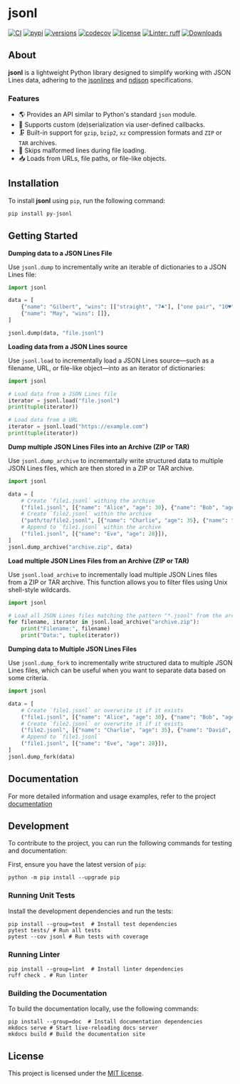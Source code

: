 # jsonl

[![CI](https://github.com/rmoralespp/jsonl/workflows/CI/badge.svg)](https://github.com/rmoralespp/jsonl/actions?query=event%3Arelease+workflow%3ACI)
[![pypi](https://img.shields.io/pypi/v/py-jsonl.svg)](https://pypi.python.org/pypi/py-jsonl)
[![versions](https://img.shields.io/pypi/pyversions/py-jsonl.svg)](https://github.com/rmoralespp/jsonl)
[![codecov](https://codecov.io/gh/rmoralespp/jsonl/branch/main/graph/badge.svg)](https://app.codecov.io/gh/rmoralespp/jsonl)
[![license](https://img.shields.io/github/license/rmoralespp/jsonl.svg)](https://github.com/rmoralespp/jsonl/blob/main/LICENSE)
[![Linter: ruff](https://img.shields.io/badge/linter-_ruff-orange)](https://github.com/charliermarsh/ruff)
[![Downloads](https://pepy.tech/badge/py-jsonl)](https://pepy.tech/project/py-jsonl)

## About

**jsonl** is a lightweight Python library designed to simplify working with JSON Lines data, adhering to
the [jsonlines](https://jsonlines.org/) and [ndjson](https://github.com/ndjson/ndjson-spec) specifications.

### Features

- 🌎 Provides an API similar to Python's standard `json` module.
- 🚀 Supports custom (de)serialization via user-defined callbacks.
- 🗜️ Built-in support for `gzip`, `bzip2`, `xz` compression formats and `ZIP` or `TAR` archives.
- 🔧 Skips malformed lines during file loading.
- 📥 Loads from URLs, file paths, or file-like objects.

## Installation

To install **jsonl** using `pip`, run the following command:

```bash
pip install py-jsonl
```

## Getting Started

**Dumping data to a JSON Lines File**

Use `jsonl.dump` to incrementally write an iterable of dictionaries to a JSON Lines file:

```python
import jsonl

data = [
    {"name": "Gilbert", "wins": [["straight", "7♣"], ["one pair", "10♥"]]},
    {"name": "May", "wins": []},
]

jsonl.dump(data, "file.jsonl")
```

**Loading data from a JSON Lines source**

Use `jsonl.load` to incrementally load a JSON Lines source—such as a filename, URL, or file-like object—into as an iterator of dictionaries:

```python
import jsonl

# Load data from a JSON Lines file
iterator = jsonl.load("file.jsonl")
print(tuple(iterator))

# Load data from a URL
iterator = jsonl.load("https://example.com")
print(tuple(iterator))
```

**Dump multiple JSON Lines Files into an Archive (ZIP or TAR)**

Use `jsonl.dump_archive` to incrementally write structured data to multiple JSON Lines files, 
which are then stored in a ZIP or TAR archive.

```python
import jsonl

data = [
    # Create `file1.jsonl` withing the archive
    ("file1.jsonl", [{"name": "Alice", "age": 30}, {"name": "Bob", "age": 25}]),
    # Create `file2.jsonl` within the archive
    ("path/to/file2.jsonl", [{"name": "Charlie", "age": 35}, {"name": "David", "age": 40}]),
    # Append to `file1.jsonl` within the archive
    ("file1.jsonl", [{"name": "Eve", "age": 28}]),
]
jsonl.dump_archive("archive.zip", data)
```

**Load multiple JSON Lines Files from an Archive (ZIP or TAR)**

Use `jsonl.load_archive` to incrementally load multiple JSON Lines files from a ZIP or TAR archive. 
This function allows you to filter files using Unix shell-style wildcards.

```python
import jsonl

# Load all JSON Lines files matching the pattern "*.jsonl" from the archive
for filename, iterator in jsonl.load_archive("archive.zip"):
    print("Filename:", filename)
    print("Data:", tuple(iterator))
```

**Dumping data to Multiple JSON Lines Files**

Use `jsonl.dump_fork` to incrementally write structured data to multiple JSON Lines files, 
which can be useful when you want to separate data based on some criteria.

```python
import jsonl

data = [
    # Create `file1.jsonl` or overwrite it if it exists
    ("file1.jsonl", [{"name": "Alice", "age": 30}, {"name": "Bob", "age": 25}]),
    # Create `file2.jsonl` or overwrite it if it exists
    ("file2.jsonl", [{"name": "Charlie", "age": 35}, {"name": "David", "age": 40}]),
    # Append to `file1.jsonl`
    ("file1.jsonl", [{"name": "Eve", "age": 28}]),
]
jsonl.dump_fork(data)
```

## Documentation

For more detailed information and usage examples, refer to the
project [documentation](https://rmoralespp.github.io/jsonl/)

## Development

To contribute to the project, you can run the following commands for testing and documentation:

First, ensure you have the latest version of `pip`:

```python -m pip install --upgrade pip```

### Running Unit Tests

Install the development dependencies and run the tests:

```
pip install --group=test  # Install test dependencies
pytest tests/ # Run all tests
pytest --cov jsonl # Run tests with coverage
```

### Running Linter

```
pip install --group=lint  # Install linter dependencies
ruff check . # Run linter
```

### Building the Documentation

To build the documentation locally, use the following commands:

```
pip install --group=doc  # Install documentation dependencies
mkdocs serve # Start live-reloading docs server
mkdocs build # Build the documentation site
```

## License

This project is licensed under the [MIT license](LICENSE).
